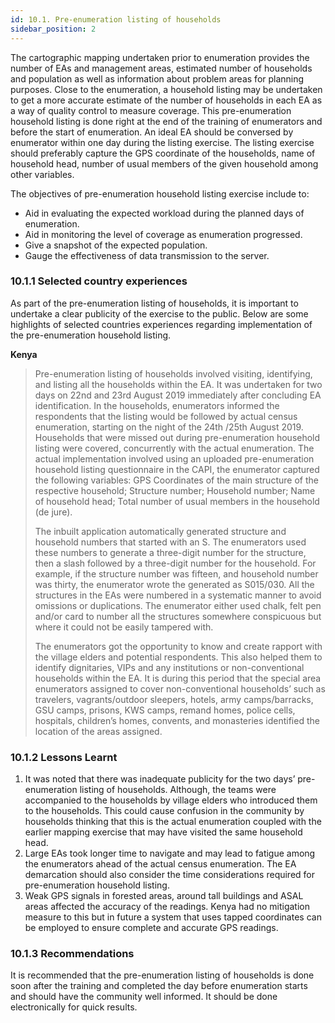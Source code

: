 ```yaml
---
id: 10.1. Pre-enumeration listing of households
sidebar_position: 2
---
```


The cartographic mapping undertaken prior to enumeration provides the number of EAs and management areas, estimated number of households and population as well as information about problem areas for planning purposes. Close to the enumeration, a household listing may be undertaken to get a more accurate estimate of the number of households in each EA as a way of quality control to measure coverage. This pre-enumeration household listing is done right at the end of the training of enumerators and before the start of enumeration. An ideal EA should be conversed by enumerator within one day during the listing exercise.  The listing exercise should preferably capture the GPS coordinate of the households, name of household head, number of usual members of the given household among other variables. 

The objectives of pre-enumeration household listing exercise include to:
- Aid in evaluating the expected workload during the planned days of enumeration. 
- Aid in monitoring the level of coverage as enumeration progressed.  
- Give a snapshot of the expected population. 
- Gauge the effectiveness of data transmission to the server.

### 10.1.1	Selected country experiences
As part of the pre-enumeration listing of households, it is important to undertake a clear publicity of the exercise to the public. Below are some highlights of selected countries experiences regarding implementation of the pre-enumeration household listing.

**Kenya**
>Pre-enumeration listing of households involved visiting, identifying, and listing all the households within the EA. It was undertaken for two days on 22nd and 23rd August 2019 immediately after concluding EA identification. In the households, enumerators informed the respondents that the listing would be followed by actual census enumeration, starting on the night of the 24th /25th August 2019. Households that were missed out during pre-enumeration household listing were covered, concurrently with the actual enumeration. The actual implementation involved using an uploaded pre-enumeration household listing questionnaire in the CAPI, the enumerator captured the following variables: GPS Coordinates of the main structure of the respective household; Structure number; Household number; Name of household head; Total number of usual members in the household (de jure). 
>
>The inbuilt application automatically generated structure and household numbers that started with an S. The enumerators used these numbers to generate a three-digit number for the structure, then a slash followed by a three-digit number for the household. For example, if the structure number was fifteen, and household number was thirty, the enumerator wrote the generated as S015/030. All the structures in the EAs were numbered in a systematic manner to avoid omissions or duplications. The enumerator either used chalk, felt pen and/or card to number all the structures somewhere conspicuous but where it could not be easily tampered with. 
>
>The enumerators got the opportunity to know and create rapport with the village elders and potential respondents. This also helped them to identify dignitaries, VIPs and any institutions or non-conventional households within the EA. It is during this period that the special area enumerators assigned to cover non-conventional households’ such as travelers, vagrants/outdoor sleepers, hotels, army camps/barracks, GSU camps, prisons, KWS camps, remand homes, police cells, hospitals, children’s homes, convents, and monasteries identified the location of the areas assigned.

### 10.1.2	Lessons Learnt
1.	It was noted that there was inadequate publicity  for the two days’ pre-enumeration listing of households. Although, the teams were accompanied to the households by village elders who introduced them to the households.  This could cause confusion in the community by households thinking that this is the actual enumeration coupled with the earlier mapping exercise that may have visited the same household head. 
2.	Large EAs  took longer time to navigate and may lead to fatigue among the enumerators ahead of the actual census enumeration. The EA demarcation should also consider the time considerations required for pre-enumeration household listing.
3.	Weak GPS signals in forested areas, around tall buildings and ASAL areas affected the accuracy of the readings. Kenya had no mitigation measure to this but in future a system that uses tapped coordinates can be employed to ensure complete and accurate GPS readings.

### 10.1.3	Recommendations
It is recommended that the pre-enumeration listing of households is done soon after the training and completed the day before enumeration starts and should have the community well informed. It should be done electronically for quick results.

